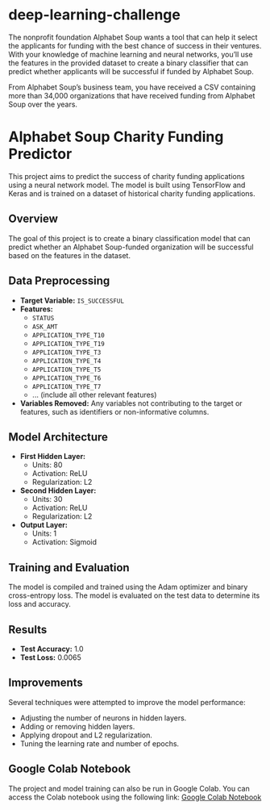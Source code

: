 # deep-learning-challenge

The nonprofit foundation Alphabet Soup wants a tool that can help it select the applicants for funding with the best chance of success in their ventures. With your knowledge of machine learning and neural networks, you’ll use the features in the provided dataset to create a binary classifier that can predict whether applicants will be successful if funded by Alphabet Soup.

From Alphabet Soup’s business team, you have received a CSV containing more than 34,000 organizations that have received funding from Alphabet Soup over the years. 

# Alphabet Soup Charity Funding Predictor

This project aims to predict the success of charity funding applications using a neural network model. The model is built using TensorFlow and Keras and is trained on a dataset of historical charity funding applications.

## Overview

The goal of this project is to create a binary classification model that can predict whether an Alphabet Soup-funded organization will be successful based on the features in the dataset.

## Data Preprocessing

- **Target Variable:** `IS_SUCCESSFUL`
- **Features:**
  - `STATUS`
  - `ASK_AMT`
  - `APPLICATION_TYPE_T10`
  - `APPLICATION_TYPE_T19`
  - `APPLICATION_TYPE_T3`
  - `APPLICATION_TYPE_T4`
  - `APPLICATION_TYPE_T5`
  - `APPLICATION_TYPE_T6`
  - `APPLICATION_TYPE_T7`
  - ... (include all other relevant features)
- **Variables Removed:** Any variables not contributing to the target or features, such as identifiers or non-informative columns.

## Model Architecture

- **First Hidden Layer:**
  - Units: 80
  - Activation: ReLU
  - Regularization: L2
- **Second Hidden Layer:**
  - Units: 30
  - Activation: ReLU
  - Regularization: L2
- **Output Layer:**
  - Units: 1
  - Activation: Sigmoid

## Training and Evaluation

The model is compiled and trained using the Adam optimizer and binary cross-entropy loss. The model is evaluated on the test data to determine its loss and accuracy.

## Results

- **Test Accuracy:** 1.0
- **Test Loss:** 0.0065

## Improvements

Several techniques were attempted to improve the model performance:
- Adjusting the number of neurons in hidden layers.
- Adding or removing hidden layers.
- Applying dropout and L2 regularization.
- Tuning the learning rate and number of epochs.

## Google Colab Notebook

The project and model training can also be run in Google Colab. You can access the Colab notebook using the following link:
[Google Colab Notebook](https://colab.research.google.com/drive/1RWHaMRxlmi3aXZ8m5OyTNMOzEO0NpiTm#scrollTo=QiQ9gYLc3SRt)


